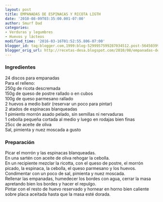 ```yaml
---
layout: post
title: EMPANADAS DE ESPINACAS Y RICOTA LIGTH
date: '2010-08-09T03:35:00.001-07:00'
author: Smurf Dad
categories:
- Verduras y legumbres
- Huevos y lácteos
modified_time: '2016-03-16T01:52:55.806-07:00'
blogger_id: tag:blogger.com,1999:blog-5299957599287034512.post-5645039970211511567
blogger_orig_url: http://recetas-desa.blogspot.com/2010/08/empanadas-de-espinacas-y-ricota-ligth.html
---
```


<h3>Ingredientes</h3>24 discos para empanadas<br />Para el relleno:<br />250g de ricota descremada<br />150g de queso de postre rallado o en cubos<br />100g de queso parmesano rallado<br />2 huevos a medio batir (reservar un poco para pintar)<br />2 atados de espinacas blanqueadas<br />1 pimiento morrón asado pelado, sin semillas ni nervaduras<br />1 cebolla pequeña cortada al medio y luego en rodajas bien finas<br />25cc de aceite de oliva<br />Sal, pimienta y nuez moscada a gusto<br /><h3>Preparación</h3>Picar el morrón y las espinacas blanqueadas.<br />En una sartén con aceite de oliva rehogar la cebolla.<br />En un recipiente mezclar la ricotta, con el queso de postre, el morrón picado, la espinaca, la cebolla, el queso parmesano y los huevos.<br />Condimentar con un poco de sal, pimienta y nuez moscada.<br />Rellenar las empanadas, humedecer los bordes con agua, cerrar la masa apretando bien los bordes y hacer el repulgo.<br />Pintar con el resto de huevo reservado y hornear en horno bien caliente sobre placa aceitada hasta que la masa esté dorada.